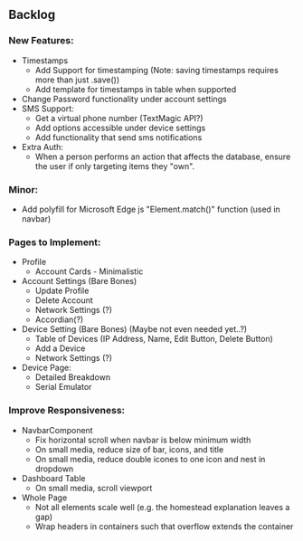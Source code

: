 ## Backlog

### New Features:
- Timestamps
  * Add Support for timestamping (Note: saving timestamps requires more than
    just .save())
  * Add template for timestamps in table when supported
- Change Password functionality under account settings
- SMS Support:
  * Get a virtual phone number (TextMagic API?)
  * Add options accessible under device settings
  * Add functionality that send sms notifications
- Extra Auth:
  * When a person performs an action that affects the database, ensure the user
  if only targeting items they "own".

### Minor:
- Add polyfill for Microsoft Edge js "Element.match()" function (used in navbar)

### Pages to Implement:
- Profile
  * Account Cards - Minimalistic
- Account Settings (Bare Bones)
  * Update Profile
  * Delete Account
  * Network Settings (?)
  * Accordian(?)
- Device Setting (Bare Bones) (Maybe not even needed yet..?)
  * Table of Devices (IP Address, Name, Edit Button, Delete Button)
  * Add a Device
  * Network Settings (?)
- Device Page:
  * Detailed Breakdown
  * Serial Emulator

### Improve Responsiveness:
- NavbarComponent
  * Fix horizontal scroll when navbar is below minimum width
  * On small media, reduce size of bar, icons, and title
  * On small media, reduce double icones to one icon and nest in dropdown
- Dashboard Table
  * On small media, scroll viewport
- Whole Page
  * Not all elements scale well (e.g. the homestead explanation leaves a gap)
  * Wrap headers in containers such that overflow extends the container
